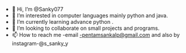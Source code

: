 - 👋 Hi, I’m @Sanky077
- 👀 I’m interested in computer languages mainly python and java. 
- 🌱 I’m currently learning advance python .
- 💞️ I’m looking to collaborate on small projects and programs.
- 📫 How to reach me -email -pentamsankalp@gmail.com and also by instagram-@s_sanky_y


<!---
Sanky077/Sanky077 is a ✨ special ✨ repository because its `README.md` (this file) appears on your GitHub profile.
You can click the Preview link to take a look at your changes.
--->
